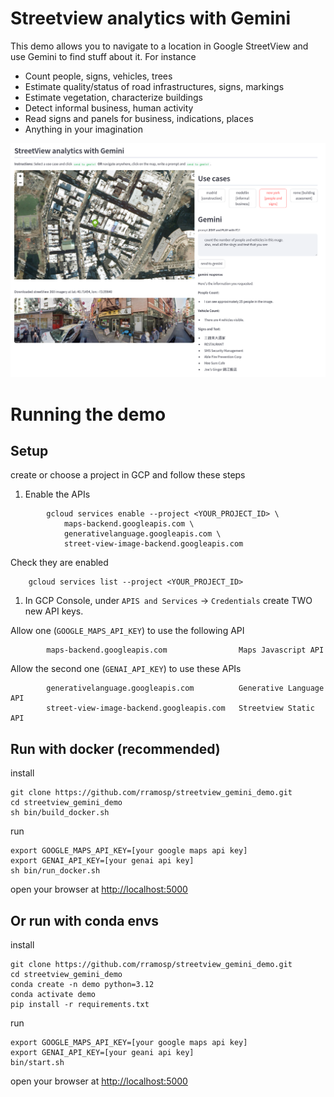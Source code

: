 # Streetview analytics with Gemini

This demo allows you to navigate to a location in Google StreetView and use Gemini to find stuff about it. For instance

- Count people, signs, vehicles, trees
- Estimate quality/status of road infrastructures, signs, markings
- Estimate vegetation, characterize buildings
- Detect informal business, human activity
- Read signs and panels for business, indications, places
- Anything in your imagination

![streetview with gemini](imgs/svgemini.png)

# Running the demo


## Setup

create or choose a project in GCP and follow these steps


1. Enable the APIs
   
```
        gcloud services enable --project <YOUR_PROJECT_ID> \
            maps-backend.googleapis.com \
            generativelanguage.googleapis.com \
            street-view-image-backend.googleapis.com
```

Check they are enabled

        gcloud services list --project <YOUR_PROJECT_ID>
   

1. In GCP Console, under `APIS and Services` $\to$ `Credentials` create TWO new API keys. 

Allow one (`GOOGLE_MAPS_API_KEY`) to use the following API

```
        maps-backend.googleapis.com                Maps Javascript API
```

Allow the second one (`GENAI_API_KEY`) to use these APIs

```
        generativelanguage.googleapis.com          Generative Language API
        street-view-image-backend.googleapis.com   Streetview Static API
```



## Run with docker (recommended)

install

    git clone https://github.com/rramosp/streetview_gemini_demo.git
    cd streetview_gemini_demo
    sh bin/build_docker.sh

run

    export GOOGLE_MAPS_API_KEY=[your google maps api key]
    export GENAI_API_KEY=[your genai api key]
    sh bin/run_docker.sh

open your browser at [http://localhost:5000](http://localhost:5000)


## Or run with conda envs

install

    git clone https://github.com/rramosp/streetview_gemini_demo.git
    cd streetview_gemini_demo
    conda create -n demo python=3.12
    conda activate demo
    pip install -r requirements.txt

run

    export GOOGLE_MAPS_API_KEY=[your google maps api key]
    export GENAI_API_KEY=[your geani api key]
    bin/start.sh

open your browser at [http://localhost:5000](http://localhost:5000)
